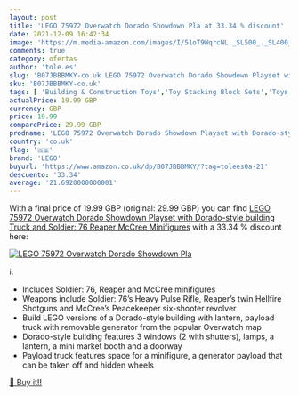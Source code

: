 ```yaml
---
layout: post
title: 'LEGO 75972 Overwatch Dorado Showdown Pla at 33.34 % discount'
date: 2021-12-09 16:42:34
image: 'https://m.media-amazon.com/images/I/51oT9WqrcNL._SL500_._SL400_.jpg'
comments: true
category: ofertas
author: 'tole.es'
slug: 'B07JBBBMKY-co.uk LEGO 75972 Overwatch Dorado Showdown Playset with...'
sku: 'B07JBBBMKY-co.uk'
tags: [ 'Building & Construction Toys','Toy Stacking Block Sets','Toys & Games','Toys Store','lego', ]
actualPrice: 19.99 GBP
currency: GBP
price: 19.99
comparePrice: 29.99 GBP
prodname: 'LEGO 75972 Overwatch Dorado Showdown Playset with Dorado-style building  Truck and Soldier: 76  Reaper  McCree Minifigures'
country: 'co.uk'
flag: '🇬🇧'
brand: 'LEGO'
buyurl: 'https://www.amazon.co.uk/dp/B07JBBBMKY/?tag=tolees0a-21'
descuento: '33.34'
average: '21.6920000000001'
---
```


With a final price of 19.99 GBP (original: 29.99 GBP) you can find [LEGO 75972 Overwatch Dorado Showdown Playset with Dorado-style building  Truck and Soldier: 76  Reaper  McCree Minifigures](https://www.amazon.co.uk/dp/B07JBBBMKY/?tag=tolees0a-21) with a  33.34 % discount here:

[![LEGO 75972 Overwatch Dorado Showdown Pla](https://m.media-amazon.com/images/I/51oT9WqrcNL._SL500_._SL400_.jpg)](https://www.amazon.co.uk/dp/B07JBBBMKY/?tag=tolees0a-21)

ℹ️:

- Includes Soldier: 76, Reaper and McCree minifigures
- Weapons include Soldier: 76’s Heavy Pulse Rifle, Reaper’s twin Hellfire Shotguns and McCree’s Peacekeeper six-shooter revolver
- Build LEGO versions of a Dorado-style building with lantern, payload truck with removable generator from the popular Overwatch map
- Dorado-style building features 3 windows (2 with shutters), lamps, a lantern, a mini market booth and a doorway
- Payload truck features space for a minifigure, a generator payload that can be taken off and hidden wheels

[🛒 Buy it!!](https://www.amazon.co.uk/dp/B07JBBBMKY/?tag=tolees0a-21)
